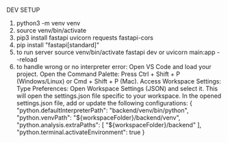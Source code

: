 DEV SETUP
1. python3 -m venv venv
2. source venv/bin/activate
3. pip3 install fastapi uvicorn requests fastapi-cors
4. pip install "fastapi[standard]"
5. to run server
source venv/bin/activate
fastapi dev
or
uvicorn main:app --reload
6. to handle wrong or no interpreter error:
    Open VS Code and load your project.
    Open the Command Palette:
    Press Ctrl + Shift + P (Windows/Linux) or Cmd + Shift + P (Mac).
    Access Workspace Settings:
    Type Preferences: Open Workspace Settings (JSON) and select it.
    This will open the settings.json file specific to your workspace.
    In the opened settings.json file, add or update the following configurations:
    {
        "python.defaultInterpreterPath": "backend/venv/bin/python",
        "python.venvPath": "${workspaceFolder}/backend/venv",
        "python.analysis.extraPaths": [
            "${workspaceFolder}/backend"
        ],
        "python.terminal.activateEnvironment": true
    }